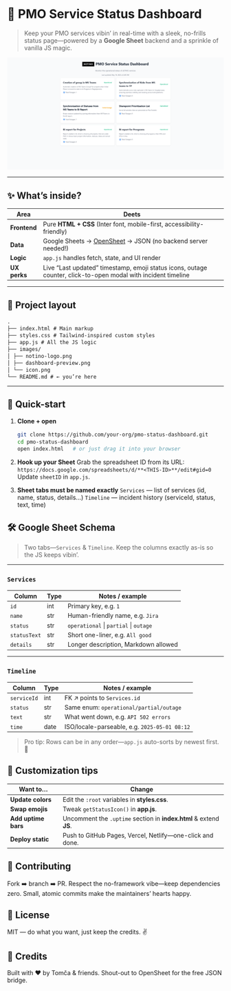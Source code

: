# 🚦 PMO Service Status Dashboard

> Keep your PMO services vibin’ in real-time with a sleek, no-frills status page—powered by a **Google Sheet** backend and a sprinkle of vanilla&nbsp;JS magic.  

![Dashboard preview](./images/dashboard-preview.png)

---

## ✨ What’s inside?

| Area | Deets |
| ---- | ----- |
| **Frontend** | Pure **HTML + CSS** (Inter font, mobile-first, accessibility-friendly) |
| **Data** | Google Sheets → [OpenSheet](https://opensheet.elk.sh) → JSON (no backend server needed!) |
| **Logic** | `app.js` handles fetch, state, and UI render |
| **UX perks** | Live “Last updated” timestamp, emoji status icons, outage counter, click-to-open modal with incident timeline |

---

## 📂 Project layout
```
.
├── index.html # Main markup
├── styles.css # Tailwind-inspired custom styles
├── app.js # All the JS logic
├── images/
│ ├── notino-logo.png
│ ├── dashboard-preview.png
│ └── icon.png
└── README.md # ← you’re here
```
---

## 🚀 Quick-start

1. **Clone + open**  
   ```bash
   git clone https://github.com/your-org/pmo-status-dashboard.git
   cd pmo-status-dashboard
   open index.html   # or just drag it into your browser
2. **Hook up your Sheet**
Grab the spreadsheet ID from its URL:
```https://docs.google.com/spreadsheets/d/**<THIS-ID>**/edit#gid=0```
Update ```sheetID``` in ```app.js```.

3. **Sheet tabs must be named exactly**
```Services``` — list of services (id, name, status, details…)
```Timeline``` — incident history (serviceId, status, text, time)


## 🛠️ Google Sheet Schema

> Two tabs—`Services` & `Timeline`. Keep the columns exactly as-is so the JS keeps vibin’.  

---

### `Services`

| Column       | Type  | Notes / example                                    |
|--------------|-------|----------------------------------------------------|
| `id`         | int   | Primary key, e.g. `1`                              |
| `name`       | str   | Human-friendly name, e.g. `Jira`                   |
| `status`     | str   | `operational` \| `partial` \| `outage`             |
| `statusText` | str   | Short one-liner, e.g. `All good`                   |
| `details`    | str   | Longer description, Markdown allowed               |

---

### `Timeline`

| Column       | Type  | Notes / example                    |
|--------------|-------|------------------------------------|
| `serviceId`  | int   | FK ↗️ points to `Services.id`       |
| `status`     | str   | Same enum: `operational/partial/outage` |
| `text`       | str   | What went down, e.g. `API 502 errors`  |
| `time`       | date  | ISO/locale-parseable, e.g. `2025-05-01 08:12` |

> Pro tip: Rows can be in any order—`app.js` auto-sorts by newest first. 🙌

## 🌈 Customization tips

| Want to…            | Change                                                             |
| ------------------- | ------------------------------------------------------------------ |
| **Update colors**   | Edit the `:root` variables in **styles.css**.                      |
| **Swap emojis**     | Tweak `getStatusIcon()` in **app.js**.                             |
| **Add uptime bars** | Uncomment the `.uptime` section in **index.html** & extend **JS**. |
| **Deploy static**   | Push to GitHub Pages, Vercel, Netlify—one-click and done.          |


## 🤝 Contributing
Fork ➡️ branch ➡️ PR.
Respect the no-framework vibe—keep dependencies zero.
Small, atomic commits make the maintainers’ hearts happy.

## 📄 License
MIT — do what you want, just keep the credits. ✌️

## 📝 Credits
Built with ❤️ by Tomča & friends. Shout-out to
OpenSheet for the free JSON bridge.

